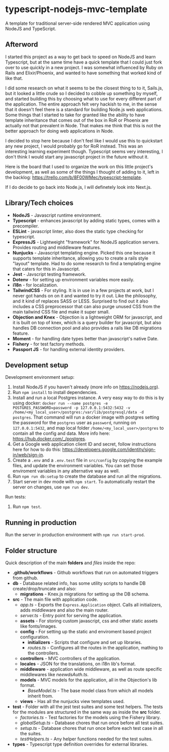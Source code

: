 # typescript-nodejs-mvc-template
A template for traditional server-side rendered MVC application using NodeJS and TypeScript.

## Afterword
I started this project as a way to get back to speed on NodeJS and learn Typescript, but at the same time have a quick template that I could just fork over to use quickly in a new project. I was somewhat influenced by Ruby on Rails and Elixir/Phoenix, and wanted to have something that worked kind of like that.

I did some research on what it seems to be the closest thing to to it, Sails.js, but it looked a little crude so I decided to cobble up something by myself, and started building this by choosing what to use for every different part of the application. The entire approach felt very hackish to me, in the sense that it doesn't feel there is a standard for building Node.js web applications. Some things that I started to take for granted like the ability to have template inheritance that comes out of the box in RoR or Phoenix are actually not that prevalent in Node. That makes me think that this is not the better approach for doing web applications in Node.

I decided to stop here because I don't feel like I would use this to quickstart any new project, I would probably go for RoR instead. This was an interesting learning experiment though. Typescript seems very interesting, I don't think I would start any javascript project in the future without it.

Here is the board that I used to organize the work on this little project's development, as well as some of the things I thought of adding to it, left in the backlog: https://trello.com/b/8F00WMec/typescript-template.

If I do decide to go back into Node.js, I will definetely look into Next.js.


## Library/Tech choices
- **NodeJS** - Javascript runtime environment.
- **Typescript** - enhances javascript by adding static types, comes with a precompiler.
- **ESLint** - javascript linter, also does the static type checking for typescript.
- **ExpressJS** - Lightweight "framework" for NodeJS application servers. Provides routing and middleware features.
- **Nunjucks** - Javascript templating engine. Picked this one because it supports template inheritance, allowing you to create a rails style "layout" template. Had to do some research to find a templating engine that caters for this in Javascript.
- **Jest** - Javscript testing framework.
- **Dotenv** - for setting up environment variables more easily.
- **i18n** - for localization.
- **TailwindCSS** - For styling. It is in use in a few projects at work, but I never got hands on on it and wanted to try it out. Like the philosophy, and it kind of replaces SASS or LESS. Surprised to find out it also includes a CSS preprocessor that can also purge unused CSS from the main tailwind CSS file and make it super small.
- **Objection and Knex** - Objection is a lightweight ORM for javascript, and it is built on top of knex, which is a query builder for javascript, but also handles DB connection pool and also provides a rails like DB migrations feature.
- **Moment** - for handling date types better than javascript's native Date.
- **Fishery** - for test factory methods.
- **Passport JS** - for handling external identity providers.

## Development setup
Development environment setup:
1. Install NodeJS if you haven't already (more info on https://nodejs.org).
2. Run `npm install` to install dependencies.
3. Install and run a local Postgres instance. A very easy way to do this is by using docker: `docker run --name postgres -e POSTGRES_PASSWORD=password -p 127.0.0.1:5432:5432 -v /home/<my_local_user>/postgres:/var/lib/postgresql/data -d postgres`. That command will run a docker image with postgres setting the password for the `postgres` user as `password`, running on `127.0.0.1:5432`, and map local folder `/home/<my_local_user>/postgres` to contain all the config and data. More info here: https://hub.docker.com/_/postgres.
4. Get a Google web application client ID and secret, follow instructions here for how to do this: https://developers.google.com/identity/sign-in/web/sign-in.
5. Create a `.env` and a `.env.test` file in `src/config` by copying the example files, and update the environment variables. You can set those enviroment variables in any alternative way as well.
6. Run `npm run db:setup` to create the database and run all the migrations.
7. Start server in dev mode with `npm start`. To automatically restart the server on changes, use `npm run dev`.

Run tests:
1. Run `npm test`.

## Running in production
Run the server in production environment with `npm run start-prod`.

## Folder structure
Quick description of the main **folders** and *files* inside the repo:

- **.github/workflows** - Github workflows that run on automated triggers from github.
- **db** - Database related info, has some utility scripts to handle DB create/drop/truncate and also:
  - **migrations** - Knex.js migrations for setting up the DB schema.
- **src** - The main file with application code.
  - *app.ts* - Exports the `Express.Application` object. Calls all initializers, adds middleware and also the main router.
  - *server.ts* - Entry point for serving the application.
  - **assets** - For storing custom javascript, css and other static assets like fonts/images.
  - **config** - For setting up the static and enviroment based project configuration.
    - **initializers** - Scripts that configure and set up libraries.
    - *routes.ts* - Configures all the routes in the application, mathing to the controllers.
  - **controllers** - MVC controllers of the application.
  - **locales** - JSON for the translations, on i18n lib's format.
  - **middleware** - application wide middleware, as well as route specific middlewares like *neewdsAuth.ts*.
  - **models** - MVC models for the application, all in the Objection's lib format.
    - *BaseModel.ts* - The base model class from which all models inherit from.
  - **views** - Has all the nunjucks view templates used.
- **test** - Folder with all the jest test suites and some test helpers. The tests for the modules are structured in the same way as inside the **src** folder.
  - *factories.ts* - Test factories for the models using the Fishery library.
  - *globalSetup.ts* -  Database chores that run once before all test suites.
  - *setup.ts* - Database chores that run once before each test case in all the suites.
  - *testHelpers.ts* - Any helper functions needed for the test suites.
- **types** - Typescript type definition overrides for external libraries.




